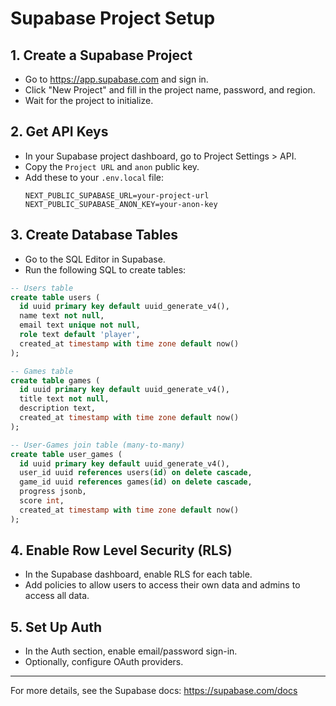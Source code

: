 # Supabase Project Setup

## 1. Create a Supabase Project
- Go to https://app.supabase.com and sign in.
- Click "New Project" and fill in the project name, password, and region.
- Wait for the project to initialize.

## 2. Get API Keys
- In your Supabase project dashboard, go to Project Settings > API.
- Copy the `Project URL` and `anon` public key.
- Add these to your `.env.local` file:
  ```env
  NEXT_PUBLIC_SUPABASE_URL=your-project-url
  NEXT_PUBLIC_SUPABASE_ANON_KEY=your-anon-key
  ```

## 3. Create Database Tables
- Go to the SQL Editor in Supabase.
- Run the following SQL to create tables:

```sql
-- Users table
create table users (
  id uuid primary key default uuid_generate_v4(),
  name text not null,
  email text unique not null,
  role text default 'player',
  created_at timestamp with time zone default now()
);

-- Games table
create table games (
  id uuid primary key default uuid_generate_v4(),
  title text not null,
  description text,
  created_at timestamp with time zone default now()
);

-- User-Games join table (many-to-many)
create table user_games (
  id uuid primary key default uuid_generate_v4(),
  user_id uuid references users(id) on delete cascade,
  game_id uuid references games(id) on delete cascade,
  progress jsonb,
  score int,
  created_at timestamp with time zone default now()
);
```

## 4. Enable Row Level Security (RLS)
- In the Supabase dashboard, enable RLS for each table.
- Add policies to allow users to access their own data and admins to access all data.

## 5. Set Up Auth
- In the Auth section, enable email/password sign-in.
- Optionally, configure OAuth providers.

---

For more details, see the Supabase docs: https://supabase.com/docs

